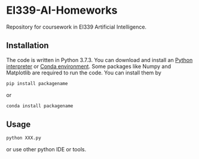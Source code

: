 # EI339-AI-Homeworks
Repository for coursework in EI339 Artificial Intelligence.

## Installation
The code is written in Python 3.7.3. You can download and install an [Python interpreter](https://www.python.org/downloads/) or [Conda environment](https://docs.conda.io/en/latest/miniconda.html). Some packages like Numpy and Matplotlib are required to run the code. You can install them by 
```bash
pip install packagename
```
or 
```bash
conda install packagename
```

## Usage
```bash
python XXX.py
```
or use other python IDE or tools.
